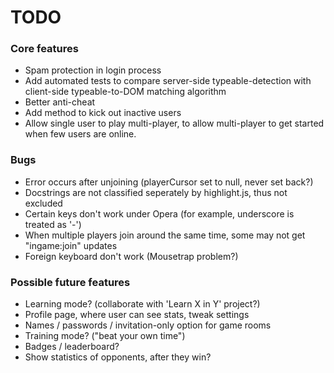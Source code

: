 # TODO

### Core features
* Spam protection in login process
* Add automated tests to compare server-side typeable-detection with client-side typeable-to-DOM matching algorithm
* Better anti-cheat
* Add method to kick out inactive users
* Allow single user to play multi-player, to allow multi-player to get started when few users are online.

### Bugs
* Error occurs after unjoining (playerCursor set to null, never set back?)
* Docstrings are not classified seperately by highlight.js, thus not excluded
* Certain keys don't work under Opera (for example, underscore is treated as '-')
* When multiple players join around the same time, some may not get "ingame:join" updates
* Foreign keyboard don't work (Mousetrap problem?)

### Possible future features
* Learning mode? (collaborate with 'Learn X in Y' project?)
* Profile page, where user can see stats, tweak settings
* Names / passwords / invitation-only option for game rooms
* Training mode? ("beat your own time")
* Badges / leaderboard?
* Show statistics of opponents, after they win?
